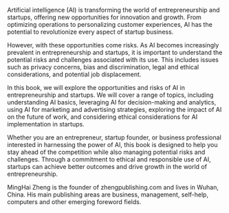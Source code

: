 
Artificial intelligence (AI) is transforming the world of entrepreneurship and startups, offering new opportunities for innovation and growth. From optimizing operations to personalizing customer experiences, AI has the potential to revolutionize every aspect of startup business.

However, with these opportunities come risks. As AI becomes increasingly prevalent in entrepreneurship and startups, it is important to understand the potential risks and challenges associated with its use. This includes issues such as privacy concerns, bias and discrimination, legal and ethical considerations, and potential job displacement.

In this book, we will explore the opportunities and risks of AI in entrepreneurship and startups. We will cover a range of topics, including understanding AI basics, leveraging AI for decision-making and analytics, using AI for marketing and advertising strategies, exploring the impact of AI on the future of work, and considering ethical considerations for AI implementation in startups.

Whether you are an entrepreneur, startup founder, or business professional interested in harnessing the power of AI, this book is designed to help you stay ahead of the competition while also managing potential risks and challenges. Through a commitment to ethical and responsible use of AI, startups can achieve better outcomes and drive growth in the world of entrepreneurship.

MingHai Zheng is the founder of zhengpublishing.com and lives in Wuhan, China. His main publishing areas are business, management, self-help, computers and other emerging foreword fields.
